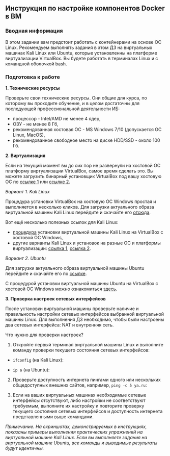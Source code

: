 ## Инструкция по настройке компонентов Docker в ВМ

### Вводная информация

В этом задании вам предстоит работать с контейнерами на основе ОС Linux. Рекомендуем выполнять задания в этом ДЗ на виртуальных машинах Kali Linux или Ubuntu, которые установленны на платформе виртуализации VirtualBox. Вы будете работать в терминалах Linux и с командной оболочкой bash.

### Подготовка к работе

**1. Технические ресурсы**

Проверьте свои технические ресурсы. Они общие для курса, по которому вы проходите обучение, и в целом достаточны для последующей профессиональной деятельности ИБ:
- процессор - Intel/AMD не менее 4 ядер,
- ОЗУ - не менее 8 Гб,
- рекомендованная хостовая ОС - MS Windows 7/10 (допускается ОС Linux, MacOS),
- рекомендованное свободное место на диске HDD/SSD - около 100 Гб.

**2. Виртуализация**

Если на текущий момент вы до сих пор не развернули на хостовой ОС платформу виртуализации VirtualBox, самое время сделать это. Вы можете загрузить бинарный установщик VirtualBox под вашу хостовую ОС по [ссылке 1](https://www.virtualbox.org/wiki/Downloads) или [ссылке 2](https://download.virtualbox.org/virtualbox/).

_Вариант 1. Kali Linux_

Процедура установки VirtualBox на хостовую ОС Windows простая и выполняется в несколько кликов. Для загрузки актуального образа виртуальной машины Kali Linux перейдите и скачайте его [отсюда](https://www.kali.org/get-kali/#kali-virtual-machines).

Вот ещё несколько полезных ссылок для Kali Linux:
- [процедура](https://www.kali.org/docs/virtualization/install-virtualbox-guest-vm/) установки виртуальной машины Kali Linux на VirtualBox с хостовой ОС Windows,
- другие варианты Kali Linux и установок на разные ОС и платформы виртуализации: [ссылка 1](https://www.kali.org/get-kali/#kali-platforms), [ссылка 2](https://www.kali.org/docs/virtualization/).

_Вариант 2. Ubuntu_

Для загрузки актуального образа виртуальной машины Ubuntu перейдите и скачайте его по [ссылке](https://ubuntu.com/download/desktop).

С процедурой установки виртуальной машины Ubuntu на VirtualBox с хостовой ОС Windows можно ознакомиться [здесь](https://ubuntu.com/tutorials/how-to-run-ubuntu-desktop-on-a-virtual-machine-using-virtualbox#1-overview).

**3. Проверка настроек сетевых интерфейсов**

После установки виртуальной машины проверьте наличие и правильность настройки сетевых интерфейсов выбранной виртуальной машины Linux. Для выполнения ДЗ необходимо, чтобы были настроены два сетевых интерфейса: NAT и внутренняя сеть. 

Что нужно для проверки настроек?

1. Откройте первый терминал виртуальной машины Linux и выполните команду проверки текущего состояния сетевых интерфейсов:

- `ifconfig` (на Kali Linux):



- `ip a` (на Ubuntu):



2. Проверьте доступность интернета пингами одного или нескольких общедоступных внешних сайтов, например, `ping -с 5 ya.ru`:



3. Если на ваших виртуальных машинах необходимые сетевые интерфейсы отсутствуют, либо настройки не соответствуют требуемым, выполните их настройку и повторите проверку текущего состояния сетевых интерфейсов и доступность интернета представленными выше командами. 

*Примечание. На скриншотах, демонстрируемых в инструкциях, показаны примеры выполнения практических упражнений на виртуальной машине Kali Linux. Если вы выполняете задания на виртуальной машине Ubuntu, все команды и выводимые результаты будут идентичны.*
